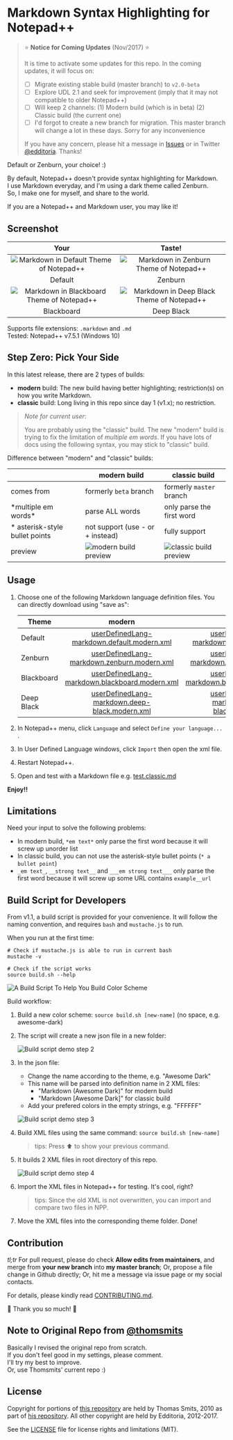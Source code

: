 # Markdown Syntax Highlighting for Notepad++

> :star: **Notice for Coming Updates** (Nov/2017) :star:
>
> It is time to activate some updates for this repo. In the coming updates, it will focus on:
> - [ ] Migrate existing stable build (master branch) to `v2.0-beta`
> - [ ] Explore UDL 2.1 and seek for improvement (imply that it may not compatible to older Notepad++)
> - [ ] Will keep 2 channels: (1) Modern build (which is in beta) (2) Classic build (the current one)
> - [ ] I'd forgot to create a new branch for migration. This master branch will change a lot in these days. Sorry for any inconvenience
>
> If you have any concern, please hit a message in [Issues](https://github.com/Edditoria/markdown-plus-plus/issues) or in Twitter [@edditoria](https://twitter.com/edditoria).
> Thanks!

Default or Zenburn, your choice! :)

By default, Notepad++ doesn't provide syntax highlighting for Markdown.  
I use Markdown everyday, and I'm using a dark theme called Zenburn.  
So, I make one for myself, and share to the world.

If you are a Notepad++ and Markdown user, you may like it!

## Screenshot

| Your | Taste! |
|:----:|:------:|
| ![Markdown in Default Theme of Notepad++][screen_default] | ![Markdown in Zenburn Theme of Notepad++][screen_zenburn] |
| Default | Zenburn |
| ![Markdown in Blackboard Theme of Notepad++][screen_blackboard] | ![Markdown in Deep Black Theme of Notepad++][screen_deep_black] |
| Blackboard | Deep Black |

Supports file extensions: `.markdown` and `.md`  
Tested: Notepad++ v7.5.1 (Windows 10)

## Step Zero: Pick Your Side

In this latest release, there are 2 types of builds:

- **modern** build: The new build having better highlighting; restriction(s) on how you write Markdown.
- **classic** build: Long living in this repo since day 1 (v1.x); no restriction.

> *Note for current user*:
>
> You are probably using the "classic" build. The new "modern" build is trying to fix the limitation of *multiple em words*. If you have lots of docs using the following syntax, you may stick to "classic" build.

Difference between "modern" and "classic" builds:

|   | modern build | classic build |
|---|---|---|
| comes from | formerly `beta` branch | formerly `master` branch |
| \*multiple em words\* | parse ALL words | only parse the first word |
| \* asterisk-style bullet points | not support (use \- or \+ instead) | fully support |
| preview | ![modern build preview](/test-modern.png) | ![classic build preview](/test-modern-md-using-classic-UDL.png) |

## Usage

1. Choose one of the following Markdown language definition files. You can directly download using "save as":

	| Theme | modern | classic |
	|-------|:------:|:-------:|
	| Default | [userDefinedLang-markdown.default.modern.xml][default_modern_xml] | [userDefinedLang-markdown.default.classic.xml][default_classic_xml] |
	| Zenburn | [userDefinedLang-markdown.zenburn.modern.xml][zenburn_modern_xml] | [userDefinedLang-markdown.zenburn.classic.xml][zenburn_classic_xml] |
	| Blackboard | [userDefinedLang-markdown.blackboard.modern.xml][blackboard_modern_xml] | [userDefinedLang-markdown.blackboard.classic.xml][blackboard_classic_xml] |
	| Deep Black | [userDefinedLang-markdown.deep-black.modern.xml][deep_black_modern_xml] | [userDefinedLang-markdown.deep-black.classic.xml][deep_black_classic_xml] |

2. In Notepad++ menu, click `Language` and select `Define your language...` .
3. In User Defined Language windows, click `Import` then open the xml file.
4. Restart Notepad++.
5. Open and test with a Markdown file e.g. [test.classic.md][test_classic_file]

**Enjoy!!**

## Limitations

Need your input to solve the following problems:

- In modern build, `*em text*` only parse the first word because it will screw up unorder list
- In classic build, you can not use the asterisk-style bullet points (`* a bullet point`)
- `_em text_`, `__strong text__` and `___em strong text___` only parse the first word because it will screw up some URL contains `example__url`

## Build Script for Developers

From v1.1, a build script is provided for your convenience. It will follow the naming convention, and requires `bash` and `mustache.js` to run.

When you run at the first time:

```shell
# Check if mustache.js is able to run in current bash
mustache -v

# Check if the script works
source build.sh --help
```

![A Build Script To Help You Build Color Scheme][build_screen_1]

Build workflow:

1. Build a new color scheme: `source build.sh [new-name]` (no space, e.g. awesome-dark)
1. The script will create a new json file in a new folder:

	![Build script demo step 2][build_screen_2]

1. In the json file:
	- Change the name according to the theme, e.g. "Awesome Dark"
	- This name will be parsed into definition name in 2 XML files:
		- "Markdown (Awesome Dark)" for modern build
		- "Markdown [Awesome Dark]" for classic build
	- Add your prefered colors in the empty strings, e.g. "FFFFFF"

	![Build script demo step 3][build_screen_3]

1. Build XML files using the same command: `source build.sh [new-name]`

	> tips: Press :arrow_up: to show your previous command.

1. It builds 2 XML files in root directory of this repo.

	![Build script demo step 4][build_screen_4]

1. Import the XML files in Notepad++ for testing. It's cool, right?

	> tips: Since the old XML is not overwritten, you can import and compare two files in NPP.

1. Move the XML files into the corresponding theme folder. Done!

## Contribution

*tl;tr* For pull request, please do check **Allow edits from maintainers**, and merge from **your new branch** into **my master branch**; Or, propose a file change in Github directly; Or, hit me a message via issue page or my social contacts.

For details, please kindly read [CONTRIBUTING.md](CONTRIBUTING.md).

:beer: Thank you so much! :pray:

## Note to Original Repo from [@thomsmits][thomsmits_npp]

Basically I revised the original repo from scratch.  
If you don't feel good in my settings, please comment.  
I'll try my best to improve.  
Or, use Thomsmits' current repo :)

## License

Copyright for portions of [this repository][this_repo] are held by Thomas Smits, 2010 as part of [his repository][thomsmits_npp]. All other copyright are held by Edditoria, 2012-2017.

See the [LICENSE](LICENSE.md) file for license rights and limitations (MIT).


[screen_default]: /theme-default/markdown-plus-plus-default-screenshot.png "Markdown in Default Theme of Notepad++"
[screen_zenburn]: /theme-zenburn/markdown-plus-plus-zenburn-screenshot.png "Markdown in Zenburn Theme of Notepad++"
[screen_blackboard]: /theme-blackboard/markdown-plus-plus-blackboard-screenshot.png "Markdown in Blackboard Theme of Notepad++"
[screen_deep_black]: /theme-deep-black/markdown-plus-plus-deep-black-screenshot.png "Markdown in Deep Black Theme of Notepad++"

[default_modern_xml]: https://raw.githubusercontent.com/Edditoria/markdown-plus-plus/master/theme-default/userDefinedLang-markdown.default.modern.xml
[default_classic_xml]: https://raw.githubusercontent.com/Edditoria/markdown-plus-plus/master/theme-default/userDefinedLang-markdown.default.classic.xml
[zenburn_modern_xml]: https://raw.githubusercontent.com/Edditoria/markdown-plus-plus/master/theme-zenburn/userDefinedLang-markdown.zenburn.modern.xml
[zenburn_classic_xml]: https://raw.githubusercontent.com/Edditoria/markdown-plus-plus/master/theme-zenburn/userDefinedLang-markdown.zenburn.classic.xml
[blackboard_modern_xml]: https://raw.githubusercontent.com/Edditoria/markdown-plus-plus/master/theme-blackboard/userDefinedLang-markdown.blackboard.modern.xml
[blackboard_classic_xml]: https://raw.githubusercontent.com/Edditoria/markdown-plus-plus/master/theme-blackboard/userDefinedLang-markdown.blackboard.classic.xml
[deep_black_modern_xml]: https://raw.githubusercontent.com/Edditoria/markdown-plus-plus/master/theme-deep-black/userDefinedLang-markdown.deep-black.modern.xml
[deep_black_classic_xml]: https://raw.githubusercontent.com/Edditoria/markdown-plus-plus/master/theme-deep-black/userDefinedLang-markdown.deep-black.classic.xml

[this_repo]: https://github.com/Edditoria/markdown-plus-plus
[coffeescript]: https://github.com/Edditoria/coffeescript_npp_zenburn
[thomsmits]: https://github.com/thomsmits/markdown_npp
[thomsmits_npp]: https://github.com/thomsmits/markdown_npp
[test_classic_file]: https://raw.githubusercontent.com/Edditoria/markdown-plus-plus/master/test.classic.md

[build_screen_1]: /build/markdown-plus-plus-build-screenshot-1.png "A Build Script To Help You Build Color Scheme"
[build_screen_2]: /build/markdown-plus-plus-build-screenshot-2.png "Build script demo step 2"
[build_screen_3]: /build/markdown-plus-plus-build-screenshot-3.png "Build script demo step 3"
[build_screen_4]: /build/markdown-plus-plus-build-screenshot-4.png "Build script demo step 4"
